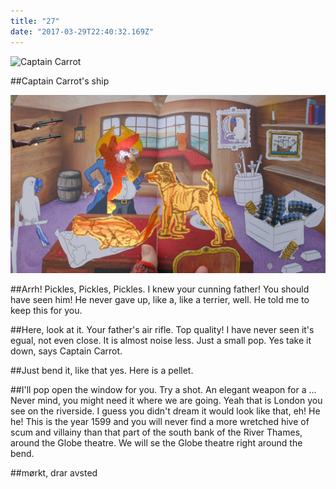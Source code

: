 ```yaml
---
title: "27"
date: "2017-03-29T22:40:32.169Z"
---
```


![Captain Carrot](./Captain_Carrot_ship_2.png)


##Captain Carrot's ship


![Captain Carrot](./Carrot_&_blue_beak_3.jpg)


##Arrh! Pickles, Pickles, Pickles. I knew your cunning father! You should have seen him! He never gave up, like a, like a terrier, well. He told me to keep this for you.

##Here, look at it. Your father's air rifle. Top quality! I have never seen it's egual, not even close. It is almost noise less. Just a small pop. Yes take it down, says Captain Carrot.

##Just bend it, like that yes. Here is a pellet.

##I'll pop open the window for you. Try a shot. An elegant weapon for a ... Never mind, you might need it where we are going. Yeah that is London you see on the riverside. I guess you didn't dream it would look like that, eh! He he! This is the year 1599 and you will never find a more wretched hive of scum and villainy than that part of the south bank of the River Thames, around the Globe theatre. We will se the Globe theatre right around the bend.

##mørkt, drar avsted


